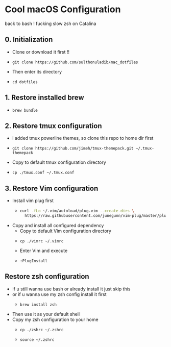 # Cool macOS Configuration
back to bash ! fucking slow zsh on Catalina
## 0. Initialization
- Clone or download it first !!
- ```
  git clone https://github.com/sulthonuladib/mac_dotfiles
  ```
- Then enter its directory
- ```
  cd dotfiles
  ```

## 1. Restore installed brew
  - ``` 
    brew bundle 
    ```

## 2. Restore tmux configuration
  - i added tmux powerline themes, so clone this repo to home dir first
  - ```
    git clone https://github.com/jimeh/tmux-themepack.git ~/.tmux-themepack
    ```
  - Copy to default tmux configuration directory
  - ``` 
    cp ./tmux.conf ~/.tmux.conf
    ```

## 3. Restore Vim configuration
- Install vim plug first
  - ```sh
    curl -fLo ~/.vim/autoload/plug.vim --create-dirs \
      https://raw.githubusercontent.com/junegunn/vim-plug/master/plug.vim
    ```
- Copy and install all configured dependency
  - Copy to default Vim configuration directory
  - ```
    cp ./vimrc ~/.vimrc
    ```
  - Enter Vim and execute
  - ```
    :PlugInstall
    ```

## Restore zsh configuration
- If u still wanna use bash or already install it just skip this
- or if u wanna use my zsh config install it first
  - ```
    brew install zsh
    ```
- Then use it as your default shell
- Copy my zsh configuration to your home
  - ```
    cp ./zshrc ~/.zshrc
    ```
  - ```
    source ~/.zshrc
    ```
